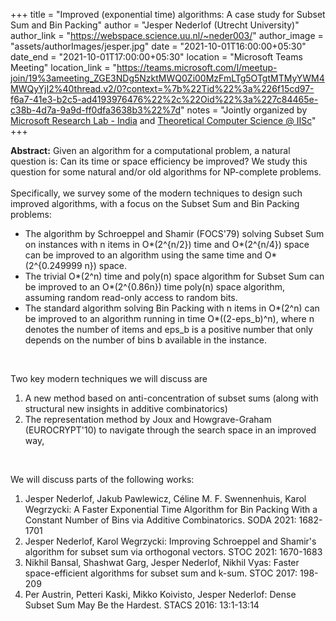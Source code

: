 +++
title = "Improved (exponential time) algorithms: A case study for Subset Sum and Bin Packing"
author = "Jesper Nederlof (Utrecht University)"
author_link = "https://webspace.science.uu.nl/~neder003/"
author_image = "assets/authorImages/jesper.jpg"
date = "2021-10-01T16:00:00+05:30"
date_end = "2021-10-01T17:00:00+05:30"
location = "Microsoft Teams Meeting"
location_link = "https://teams.microsoft.com/l/meetup-join/19%3ameeting_ZGE3NDg5NzktMWQ0Zi00MzFmLTg5OTgtMTMyYWM4MWQyYjI2%40thread.v2/0?context=%7b%22Tid%22%3a%226f15cd97-f6a7-41e3-b2c5-ad4193976476%22%2c%22Oid%22%3a%227c84465e-c38b-4d7a-9a9d-ff0dfa3638b3%22%7d"
notes = "Jointly organized by <a href = "https://www.microsoft.com/en-us/research/lab/microsoft-research-india/" target= "_blank">Microsoft Research Lab - India</a> and <a href='https://www.csa.iisc.ac.in/theoretical-computer-science/' target= "_blank">Theoretical Computer Science @ IISc</a>"
+++

<b>Abstract:</b> Given an algorithm for a computational problem, a natural question is: Can its time or space efficiency
be improved? We study this question for some natural and/or old algorithms for NP-complete problems.
<br><br>
Specifically, we survey some of the modern techniques to design such improved algorithms, with a focus on the Subset Sum and Bin Packing problems:
<ul>
<li>The algorithm by Schroeppel and Shamir (FOCS'79) solving Subset Sum on instances with n items in O*(2^{n/2}) time and O*(2^{n/4}) space can be improved to an algorithm using the same time and O*(2^{0.249999 n}) space.
<li>The trivial O*(2^n) time and poly(n) space algorithm for Subset Sum can be improved to an O*(2^{0.86n}) time poly(n) space algorithm, assuming random read-only access to random bits.
<li>The standard algorithm solving Bin Packing with n items in O*(2^n) can be improved to an algorithm running in time O*((2-eps_b)^n), where n denotes the number of items and eps_b is a positive number that only depends on the number of bins b available in the instance.
</ul>
<br>


Two key modern techniques we will discuss are
<ol>
<li>A new method based on anti-concentration of subset sums (along with structural new insights in additive combinatorics)
<li>The representation method by Joux and Howgrave-Graham (EUROCRYPT'10) to navigate through the search space in an improved way,
</ol>

<br>


 We will discuss parts of the following works:
<ol>
<li>Jesper Nederlof, Jakub Pawlewicz, Céline M. F. Swennenhuis, Karol Wegrzycki: A Faster Exponential Time Algorithm for Bin Packing With a Constant Number of Bins via Additive Combinatorics. SODA 2021: 1682-1701
<br>
<li>Jesper Nederlof, Karol Wegrzycki: Improving Schroeppel and Shamir's algorithm for subset sum via orthogonal vectors. STOC 2021: 1670-1683
<br>
<li>Nikhil Bansal, Shashwat Garg, Jesper Nederlof, Nikhil Vyas: Faster space-efficient algorithms for subset sum and k-sum. STOC 2017: 198-209
<br>
<li>Per Austrin, Petteri Kaski, Mikko Koivisto, Jesper Nederlof: Dense Subset Sum May Be the Hardest. STACS 2016: 13:1-13:14
</ol>